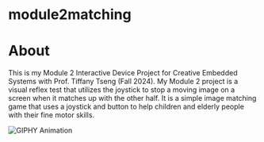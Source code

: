 # module2matching
# About

This is my Module 2 Interactive Device Project for Creative Embedded Systems with Prof. Tiffany Tseng (Fall 2024). My Module 2 project is a visual reflex test that utilizes the joystick to stop a moving image on a screen when it matches up with the other half. It is a simple image matching game that uses a joystick and button to help children and elderly people with their fine motor skills.

![GIPHY Animation](https://giphy.com/embed/buP20ihBfDrdjP2uno)


